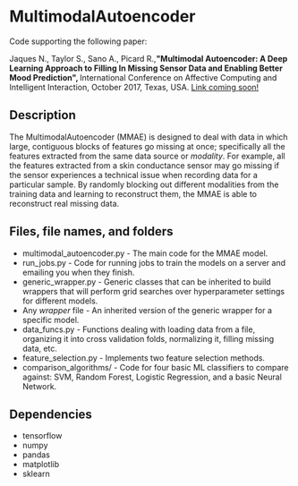 # MultimodalAutoencoder
Code supporting the following paper: <br />

 Jaques N., Taylor S., Sano A., Picard R.,<strong>"Multimodal Autoencoder: A Deep Learning Approach to Filling In Missing Sensor Data and Enabling Better Mood Prediction", </strong> International Conference on Affective Computing and Intelligent Interaction, October 2017, Texas, USA. <a href="http://affect.media.mit.edu/publications.php">Link coming soon!</a> <br/>

## Description

The MultimodalAutoencoder (MMAE) is designed to deal with data in which large, contiguous blocks of features go missing at once; specifically all the features  extracted from the same data source or *modality*. For example, all the features extracted from a skin conductance sensor may go missing if the sensor  experiences a technical issue when recording data for a particular sample. By randomly blocking out different modalities from the training data and learning to reconstruct them, the MMAE is able to reconstruct real missing data. 

## Files, file names, and folders

 * multimodal_autoencoder.py - The main code for the MMAE model.
 * run_jobs.py - Code for running jobs to train the models on a server and emailing you when they finish.
 * generic_wrapper.py - Generic classes that can be inherited to build wrappers that will perform grid searches over hyperparameter settings for different models.
 * Any *wrapper* file - An inherited version of the generic wrapper for a specific model. 
 * data_funcs.py - Functions dealing with loading data from a file, organizing it into cross validation folds, normalizing it, filling missing data, etc.
 * feature_selection.py - Implements two feature selection methods.
 * comparison_algorithms/ - Code for four basic ML classifiers to compare against: SVM, Random Forest, Logistic Regression, and a basic Neural Network.

 ## Dependencies

 * tensorflow
 * numpy
 * pandas
 * matplotlib
 * sklearn





